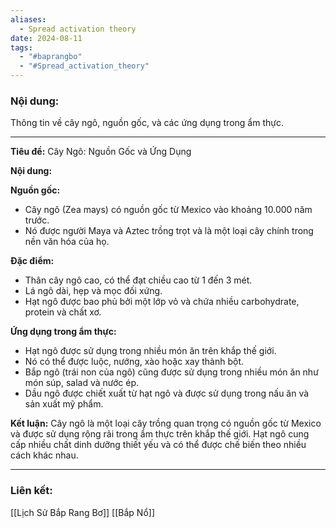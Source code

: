 ```yaml
---
aliases:
  - Spread activation theory
date: 2024-08-11
tags:
  - "#baprangbo"
  - "#Spread_activation_theory"
---
```

### Nội dung:

Thông tin về cây ngô, nguồn gốc, và các ứng dụng trong ẩm thực.

--- 
**Tiêu đề:** Cây Ngô: Nguồn Gốc và Ứng Dụng

**Nội dung:**

**Nguồn gốc:**
- Cây ngô (Zea mays) có nguồn gốc từ Mexico vào khoảng 10.000 năm trước.
- Nó được người Maya và Aztec trồng trọt và là một loại cây chính trong nền văn hóa của họ.

**Đặc điểm:**
- Thân cây ngô cao, có thể đạt chiều cao từ 1 đến 3 mét.
- Lá ngô dài, hẹp và mọc đối xứng.
- Hạt ngô được bao phủ bởi một lớp vỏ và chứa nhiều carbohydrate, protein và chất xơ.

**Ứng dụng trong ẩm thực:**
- Hạt ngô được sử dụng trong nhiều món ăn trên khắp thế giới.
- Nó có thể được luộc, nướng, xào hoặc xay thành bột.
- Bắp ngô (trái non của ngô) cũng được sử dụng trong nhiều món ăn như món súp, salad và nước ép.
- Dầu ngô được chiết xuất từ hạt ngô và được sử dụng trong nấu ăn và sản xuất mỹ phẩm.

**Kết luận:**
Cây ngô là một loại cây trồng quan trọng có nguồn gốc từ Mexico và được sử dụng rộng rãi trong ẩm thực trên khắp thế giới. Hạt ngô cung cấp nhiều chất dinh dưỡng thiết yếu và có thể được chế biến theo nhiều cách khác nhau.

 --- 



### Liên kết:
[[Lịch Sử Bắp Rang Bơ]]
[[Bắp Nổ]]